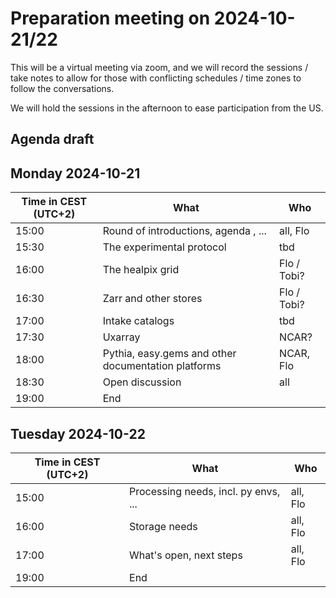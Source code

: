 # Preparation meeting on 2024-10-21/22

This will be a virtual meeting via zoom, and we will record the sessions / take notes to allow for those with conflicting schedules / time zones to follow the conversations.

We will hold the sessions in the afternoon to ease participation from the US.

## Agenda draft

## Monday 2024-10-21

| Time in CEST (UTC+2)| What                            | Who |
|---------------------|---------------------------------|-----|
| 15:00 | Round of introductions, agenda , ...           | all, Flo |
| 15:30             | The experimental protocol | tbd|
| 16:00             | The healpix grid | Flo / Tobi? |
| 16:30             | Zarr and other stores | Flo / Tobi? |
| 17:00             | Intake catalogs  | tbd         |
| 17:30             | Uxarray          | NCAR?       |
| 18:00             | Pythia, easy.gems and other documentation platforms | NCAR, Flo |
| 18:30             | Open discussion  | all         |
| 19:00             | End              |             |

## Tuesday 2024-10-22

| Time in CEST (UTC+2)| What                            | Who |
|---------------------|---------------------------------|-----|
| 15:00 | Processing needs, incl. py envs, ... | all, Flo |
| 16:00 | Storage needs | all, Flo |
| 17:00 | What's open, next steps | all, Flo|
| 19:00             | End|
